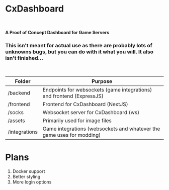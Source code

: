 # CxDashboard

<br />

**A Proof of Concept Dashboard for Game Servers**
### This isn't meant for actual use as there are probably lots of unknowns bugs, but you can do with it what you will. It also isn't finished...

<br />

| Folder        | Purpose                                                               |
|---------------|-----------------------------------------------------------------------|
| /backend      | Endpoints for websockets (game integrations) and frontend (ExpressJS) |
| /frontend     | Frontend for CxDashboard (NextJS)                                     |
| /socks        | Websocket server for CxDashboard (ws)                                 |
| /assets       | Primarily used for image files                                        |
| /integrations | Game integrations (websockets and whatever the game uses for modding) |

# Plans

1. Docker support
2. Better styling
3. More login options
